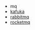 * mq
 * [kafuka](/求职/面试题/后端研发/mq/kafuka.md)
 * [rabbitmq](/求职/面试题/后端研发/mq/rabbitmq.md)
 * [rocketmq](/求职/面试题/后端研发/mq/rocketmq.md)
